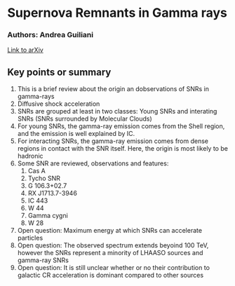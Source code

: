 # Supernova Remnants in Gamma rays

### Authors: Andrea Guiliani

[Link to arXiv](https://arxiv.org/abs/2405.17384)

## Key points or summary

1. This is a brief review about the origin an dobservations of SNRs in gamma-rays
2. Diffusive shock acceleration
3. SNRs are grouped at least in two classes: Young SNRs and interating SNRs (SNRs surrounded by Molecular Clouds)
4. For young SNRs, the gamma-ray emission comes from the Shell region, and the emission is well explained by IC.
5. For interacting SNRs, the gamma-ray emission comes from dense regions in contact with the SNR itself. Here, the origin is most likely to be hadronic
6. Some SNR are reviewed, observations and features:
   1. Cas A
   2. Tycho SNR
   3. G 106.3+02.7
   4. RX J1713.7-3946
   5. IC 443
   6. W 44
   7. Gamma cygni
   8. W 28
7. Open question: Maximum energy at which SNRs can accelerate particles
8. Open question: The observed spectrum extends beyoind 100 TeV, however the SNRs represent a minority of LHAASO sources and gamma-ray SNRs
9. Open question: It is still unclear whether or no their contribution to galactic CR acceleration is dominant compared to other sources
